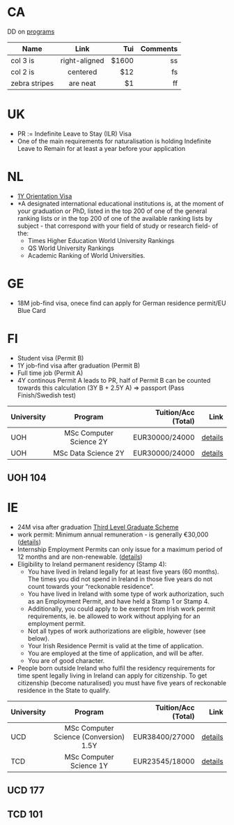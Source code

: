 # CA
DD on [programs](https://w05.educanada.ca/index.aspx?action=programresult-resultatprogramme&lang=eng)

| Name          | Link          | Tui   |Comments   |
| ------------- |:-------------:| -----:|---------:|
| col 3 is      | right-aligned | $1600 |      ss     |
| col 2 is      | centered      |   $12 |     fs      |
| zebra stripes | are neat      |    $1 |      ff     |

# UK
- PR := Indefinite Leave to Stay (ILR) Visa
- One of the main requirements for naturalisation is holding Indefinite Leave to Remain for at least a year before your application

# NL
- [1Y Orientation Visa](https://ind.nl/en/work/working_in_the_netherlands/pages/looking-for-a-job-after-study-promotion-or-research.aspx)
- *A designated international educational institutions is, at the moment of your graduation or PhD, listed in the top 200 of one of the general ranking lists or in the top 200 of one of the available ranking lists by subject - that correspond with your field of study or research field- of the:
    - Times Higher Education World University Rankings
    - QS World University Rankings
    - Academic Ranking of World Universities.

# GE
- 18M job-find visa, onece find can apply for German residence permit/EU Blue Card 

# FI
- Student visa (Permit B)
- 1Y job-find visa after graduation (Permit B)
- Full time job (Permit A)
- 4Y continous Permit A leads to PR, half of Permit B can be counted towards this calculation (3Y B + 2.5Y A) => passport (Pass Finish/Swedish test)

| University | Program                            | Tuition/Acc (Total)|Link   |
| ---------- |:----------------------------------:| --------:|------:|
| UOH        | MSc Computer Science 2Y | EUR30000/24000 |[details](https://www2.helsinki.fi/en/admissions/degree-programmes/computer-science-masters-programme)|
| UOH        | MSc Data Science 2Y | EUR30000/24000  |[details](https://www2.helsinki.fi/en/admissions/degree-programmes/data-science-masters-programme)|

## UOH 104

# IE
- 24M visa after graduation [Third Level Graduate Scheme](http://www.inis.gov.ie/en/inis/pages/student%20pathway)
- work permit: Minimum annual remuneration - is generally €30,000 ([details](https://enterprise.gov.ie/en/What-We-Do/Workplace-and-Skills/Employment-Permits/Permit-Types/General-Employment-Permit/))
- Internship Employment Permits can only issue for a maximum period of 12 months and are non-renewable. ([details](https://enterprise.gov.ie/en/What-We-Do/Workplace-and-Skills/Employment-Permits/Permit-Types/Internship-Employment-Permit/))
- Eligibility to Ireland permanent residency (Stamp 4):
    - You have lived in Ireland legally for at least five years (60 months). The times you did not spend in Ireland in those five years do not count towards your “reckonable residence”.
    - You have lived in Ireland with some type of work authorization, such as an Employment Permit, and have held a Stamp 1 or Stamp 4.
    - Additionally, you could apply to be exempt from Irish work permit requirements, ie. be allowed to work without applying for an employment permit.
    - Not all types of work authorizations are eligible, however (see below).
    - Your Irish Residence Permit is valid at the time of application.
    - You are employed at the time of application, and will be after.
    - You are of good character.
- People born outside Ireland who fulfil the residency requirements for time spent legally living in Ireland can apply for citizenship. To get citizenship (become naturalised) you must have five years of reckonable residence in the State to qualify.

| University | Program                            | Tuition/Acc (Total)|Link   |
| ---------- |:----------------------------------:| --------:|------:|
| UCD        | MSc Computer Science (Conversion) 1.5Y| EUR38400/27000 |[details](https://sisweb.ucd.ie/usis/!W_HU_MENU.P_PUBLISH?p_tag=PROG&MAJR=T195)|
| TCD        | MSc Computer Science 1Y| EUR23545/18000  |[details](https://www.scss.tcd.ie/postgraduate/msc-cs/)|

## UCD 177

## TCD 101
